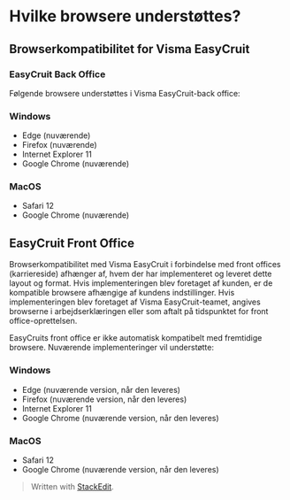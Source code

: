 # Hvilke browsere understøttes?

## Browserkompatibilitet for Visma EasyCruit

### EasyCruit Back Office

Følgende browsere understøttes i Visma EasyCruit-back office:

### Windows

-   Edge (nuværende)
-   Firefox (nuværende)
-   Internet Explorer 11
-   Google Chrome (nuværende)

### MacOS

-   Safari 12
-   Google Chrome (nuværende)

## EasyCruit Front Office

Browserkompatibilitet med  Visma  EasyCruit i forbindelse med front offices (karriereside) afhænger af, hvem der har implementeret og leveret dette layout og format. Hvis implementeringen blev foretaget af kunden, er de kompatible browsere afhængige af kundens indstillinger. Hvis implementeringen blev foretaget af  Visma  EasyCruit-teamet, angives browserne i arbejdserklæringen eller som aftalt på tidspunktet for front office-oprettelsen.

EasyCruits front office er ikke automatisk kompatibelt med fremtidige browsere. Nuværende implementeringer vil understøtte:

### Windows

-   Edge (nuværende version, når den leveres)
-   Firefox (nuværende version, når den leveres)
-   Internet Explorer 11
-   Google Chrome (nuværende version, når den leveres)

### MacOS

-   Safari 12
-   Google Chrome (nuværende version, når den leveres)


> Written with [StackEdit](https://stackedit.io/).
<!--stackedit_data:
eyJoaXN0b3J5IjpbMzc0NjI4OTZdfQ==
-->